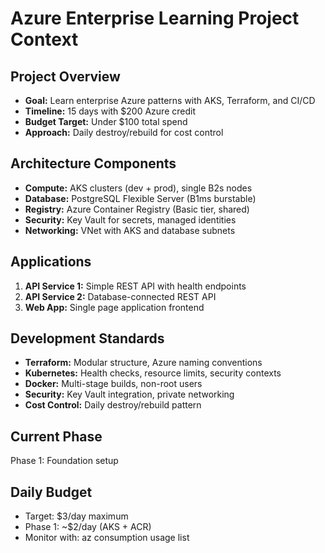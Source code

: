 # Azure Enterprise Learning Project Context

## Project Overview
- **Goal:** Learn enterprise Azure patterns with AKS, Terraform, and CI/CD
- **Timeline:** 15 days with $200 Azure credit
- **Budget Target:** Under $100 total spend
- **Approach:** Daily destroy/rebuild for cost control

## Architecture Components
- **Compute:** AKS clusters (dev + prod), single B2s nodes
- **Database:** PostgreSQL Flexible Server (B1ms burstable)
- **Registry:** Azure Container Registry (Basic tier, shared)
- **Security:** Key Vault for secrets, managed identities
- **Networking:** VNet with AKS and database subnets

## Applications
1. **API Service 1:** Simple REST API with health endpoints
2. **API Service 2:** Database-connected REST API 
3. **Web App:** Single page application frontend

## Development Standards
- **Terraform:** Modular structure, Azure naming conventions
- **Kubernetes:** Health checks, resource limits, security contexts
- **Docker:** Multi-stage builds, non-root users
- **Security:** Key Vault integration, private networking
- **Cost Control:** Daily destroy/rebuild pattern

## Current Phase
Phase 1: Foundation setup

## Daily Budget
- Target: $3/day maximum
- Phase 1: ~$2/day (AKS + ACR)
- Monitor with: az consumption usage list
